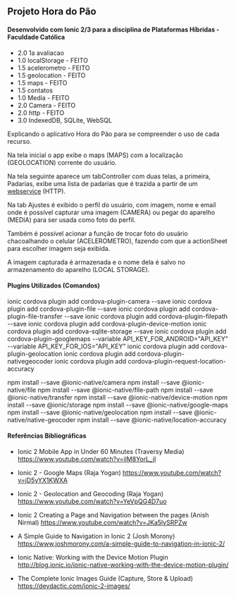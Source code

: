 ## Projeto Hora do Pão
#### Desenvolvido com Ionic 2/3 para a disciplina de Plataformas Híbridas - Faculdade Católica

* 2.0 1a avaliacao
* 1.0 localStorage - FEITO
* 1.5 acelerometro - FEITO
* 1.5 geolocation - FEITO
* 1.5 maps - FEITO
* 1.5 contatos
* 1.0 Media - FEITO
* 2.0 Camera - FEITO
* 2.0 http - FEITO
* 3.0 IndexedDB, SQLite, WebSQL


Explicando o aplicativo Hora do Pão para se compreender o uso de cada recurso.

Na tela inicial o app exibe o maps (MAPS) com a localização (GEOLOCATION) corrente do usuário.

Na tela seguinte aparece um tabController com duas telas, a primeira, Padarias, exibe uma lista de padarias que é trazida a partir de um [webservice](https://maps.googleapis.com/maps/api/place/textsearch/json?query=Padaria+in+Palmas-TO&key=AIzaSyAeJB8MoGIWW2-w6lGd-sLrDyEEKcHMlR8) (HTTP).

Na tab Ajustes é exibido o perfil do usuário, com imagem, nome e email onde é possível capturar uma imagem (CAMERA) ou pegar do aparelho (MEDIA) para ser usada como foto do perfil.

Também é possível acionar a função de trocar foto do usuário chacoalhando o celular (ACELEROMETRO), fazendo com que a actionSheet para escolher imagem seja exibida.

A imagem capturada é armazenada e o nome dela é salvo no armazenamento do aparelho (LOCAL STORAGE).

#### Plugins Utilizados (Comandos)
ionic cordova plugin add cordova-plugin-camera --save
ionic cordova plugin add cordova-plugin-file --save
ionic cordova plugin add cordova-plugin-file-transfer --save
ionic cordova plugin add cordova-plugin-filepath --save
ionic cordova plugin add cordova-plugin-device-motion
ionic cordova plugin add cordova-sqlite-storage --save
ionic cordova plugin add cordova-plugin-googlemaps --variable API_KEY_FOR_ANDROID="API_KEY" --variable API_KEY_FOR_IOS="API_KEY"
ionic cordova plugin add cordova-plugin-geolocation
ionic cordova plugin add cordova-plugin-nativegeocoder
ionic cordova plugin add cordova-plugin-request-location-accuracy

npm install --save @ionic-native/camera
npm install --save @ionic-native/file
npm install --save @ionic-native/file-path
npm install --save @ionic-native/transfer
npm install --save @ionic-native/device-motion
npm install --save @ionic/storage
npm install --save @ionic-native/google-maps
npm install --save @ionic-native/geolocation
npm install --save @ionic-native/native-geocoder
npm install --save @ionic-native/location-accuracy


#### Referências Bibliográficas

+ Ionic 2 Mobile App in Under 60 Minutes (Traversy Media)
https://www.youtube.com/watch?v=ilM8YorL_jI

+ Ionic 2 - Google Maps (Raja Yogan)
https://www.youtube.com/watch?v=jD5yYX1KWXA

+ Ionic 2 - Geolocation and Geocoding (Raja Yogan)
https://www.youtube.com/watch?v=YeVpQG4D7uo

+ Ionic 2 Creating a Page and Navigation between the pages (Anish Nirmal)
https://www.youtube.com/watch?v=JKa5lySRPZw

+ A Simple Guide to Navigation in Ionic 2 (Josh Morony)
https://www.joshmorony.com/a-simple-guide-to-navigation-in-ionic-2/

+ Ionic Native: Working with the Device Motion Plugin
http://blog.ionic.io/ionic-native-working-with-the-device-motion-plugin/

+ The Complete Ionic Images Guide (Capture, Store & Upload)
https://devdactic.com/ionic-2-images/





